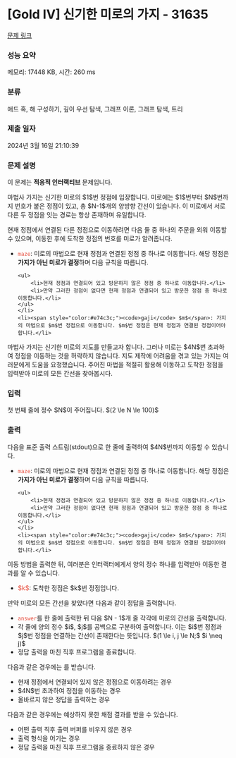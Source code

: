 # [Gold IV] 신기한 미로의 가지 - 31635 

[문제 링크](https://www.acmicpc.net/problem/31635) 

### 성능 요약

메모리: 17448 KB, 시간: 260 ms

### 분류

애드 혹, 해 구성하기, 깊이 우선 탐색, 그래프 이론, 그래프 탐색, 트리

### 제출 일자

2024년 3월 16일 21:10:39

### 문제 설명

<p>이 문제는 <strong>적응적 인터랙티브</strong> 문제입니다.</p>

<p>마법사 가지는 신기한 미로의 $1$번 정점에 입장합니다. 미로에는 $1$번부터 $N$번까지 번호가 붙은 정점이 있고, 총 $N-1$개의 양방향 간선이 있습니다. 이 미로에서 서로 다른 두 정점을 잇는 경로는 항상 존재하며 유일합니다.</p>

<p>현재 정점에서 연결된 다른 정점으로 이동하려면 다음 둘 중 하나의 주문을 외워 이동할 수 있으며, 이동한 후에 도착한 정점의 번호를 미로가 알려줍니다.</p>

<ul>
	<li><span style="color:#e74c3c;"><code>maze</code></span>: 미로의 마법으로 현재 정점과 연결된 정점 중 하나로 이동합니다. 해당 정점은 <strong>가지가 아닌 미로가 결정</strong>하며 다음 규칙을 따릅니다.

	<ul>
		<li>현재 정점과 연결되어 있고 방문하지 않은 정점 중 하나로 이동합니다.</li>
		<li>만약 그러한 정점이 없다면 현재 정점과 연결되어 있고 방문한 정점 중 하나로 이동합니다.</li>
	</ul>
	</li>
	<li><span style="color:#e74c3c;"><code>gaji</code> $m$</span>: 가지의 마법으로 $m$번 정점으로 이동합니다. $m$번 정점은 현재 정점과 연결된 정점이어야 합니다.</li>
</ul>

<p>마법사 가지는 신기한 미로의 지도를 만들고자 합니다. 그러나 미로는 $4N$번 초과하여 정점을 이동하는 것을 허락하지 않습니다. 지도 제작에 어려움을 겪고 있는 가지는 여러분에게 도움을 요청했습니다. 주어진 마법을 적절히 활용해 이동하고 도착한 정점을 입력받아 미로의 모든 간선을 찾아봅시다.</p>

### 입력 

 <p>첫 번째 줄에 정수 $N$이 주어집니다. $(2 \le N \le 100)$</p>

### 출력 

 <p>다음을 표준 출력 스트림(stdout)으로 한 줄에 출력하여 $4N$번까지 이동할 수 있습니다.</p>

<ul>
	<li><span style="color:#e74c3c;"><code>maze</code></span>: 미로의 마법으로 현재 정점과 연결된 정점 중 하나로 이동합니다. 해당 정점은 <strong>가지가 아닌 미로가 결정</strong>하며 다음 규칙을 따릅니다.

	<ul>
		<li>현재 정점과 연결되어 있고 방문하지 않은 정점 중 하나로 이동합니다.</li>
		<li>만약 그러한 정점이 없다면 현재 정점과 연결되어 있고 방문한 정점 중 하나로 이동합니다.</li>
	</ul>
	</li>
	<li><span style="color:#e74c3c;"><code>gaji</code> $m$</span>: 가지의 마법으로 $m$번 정점으로 이동합니다. $m$번 정점은 현재 정점과 연결된 정점이어야 합니다.</li>
</ul>

<p>이동 방법을 출력한 뒤, 여러분은 인터랙터에게서 양의 정수 하나를 입력받아 이동한 결과를 알 수 있습니다.</p>

<ul>
	<li><span style="color:#e74c3c;">$k$</span>: 도착한 정점은 $k$번 정점입니다.</li>
</ul>

<p>만약 미로의 모든 간선을 찾았다면 다음과 같이 정답을 출력합니다.</p>

<ul>
	<li><span style="color:#e74c3c;"><code>answer</code></span>를 한 줄에 출력한 뒤 다음 $N - 1$개 줄 각각에 미로의 간선을 출력합니다.</li>
	<li>각 줄에 양의 정수 $i$, $j$를 공백으로 구분하여 출력합니다. 이는 $i$번 정점과 $j$번 정점을 연결하는 간선이 존재한다는 뜻입니다. $(1 \le i, j \le N;$ $i \neq j)$</li>
	<li>정답 출력을 마친 직후 프로그램을 종료합니다.</li>
</ul>

<p>다음과 같은 경우에는 <span class="result-wa-text"><!-- 틀렸습니다 --></span>를 받습니다.</p>

<ul>
	<li>현재 정점에서 연결되어 있지 않은 정점으로 이동하려는 경우</li>
	<li>$4N$번 초과하여 정점을 이동하는 경우</li>
	<li>올바르지 않은 정답을 출력하는 경우</li>
</ul>

<p>다음과 같은 경우에는 예상하지 못한 채점 결과를 받을 수 있습니다.</p>

<ul>
	<li>어떤 출력 직후 출력 버퍼를 비우지 않은 경우</li>
	<li>출력 형식을 어기는 경우</li>
	<li>정답 출력을 마친 직후 프로그램을 종료하지 않은 경우</li>
</ul>

